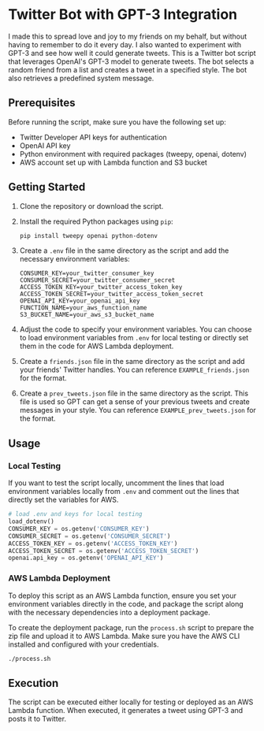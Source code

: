 # Twitter Bot with GPT-3 Integration

I made this to spread love and joy to my friends on my behalf, but without having to remember to do it every day. I also wanted to experiment with GPT-3 and see how well it could generate tweets. This is a Twitter bot script that leverages OpenAI's GPT-3 model to generate tweets. The bot selects a random friend from a list and creates a tweet in a specified style. The bot also retrieves a predefined system message.

## Prerequisites

Before running the script, make sure you have the following set up:

- Twitter Developer API keys for authentication
- OpenAI API key
- Python environment with required packages (tweepy, openai, dotenv)
- AWS account set up with Lambda function and S3 bucket

## Getting Started

1. Clone the repository or download the script.

2. Install the required Python packages using `pip`:

   ```bash
   pip install tweepy openai python-dotenv
   ```

3. Create a `.env` file in the same directory as the script and add the necessary environment variables:

   ```dotenv
   CONSUMER_KEY=your_twitter_consumer_key
   CONSUMER_SECRET=your_twitter_consumer_secret
   ACCESS_TOKEN_KEY=your_twitter_access_token_key
   ACCESS_TOKEN_SECRET=your_twitter_access_token_secret
   OPENAI_API_KEY=your_openai_api_key
   FUNCTION_NAME=your_aws_function_name
   S3_BUCKET_NAME=your_aws_s3_bucket_name
   ```

4. Adjust the code to specify your environment variables. You can choose to load environment variables from `.env` for local testing or directly set them in the code for AWS Lambda deployment.

5. Create a `friends.json` file in the same directory as the script and add your friends' Twitter handles. You can reference `EXAMPLE_friends.json` for the format.

6. Create a `prev_tweets.json` file in the same directory as the script. This file is used so GPT can get a sense of your previous tweets and create messages in your style. You can reference `EXAMPLE_prev_tweets.json` for the format.

## Usage

### Local Testing

If you want to test the script locally, uncomment the lines that load environment variables locally from `.env` and comment out the lines that directly set the variables for AWS.

```python
# load .env and keys for local testing
load_dotenv()
CONSUMER_KEY = os.getenv('CONSUMER_KEY')
CONSUMER_SECRET = os.getenv('CONSUMER_SECRET')
ACCESS_TOKEN_KEY = os.getenv('ACCESS_TOKEN_KEY')
ACCESS_TOKEN_SECRET = os.getenv('ACCESS_TOKEN_SECRET')
openai.api_key = os.getenv('OPENAI_API_KEY')
```

### AWS Lambda Deployment

To deploy this script as an AWS Lambda function, ensure you set your environment variables directly in the code, and package the script along with the necessary dependencies into a deployment package.

To create the deployment package, run the `process.sh` script to prepare the zip file and upload it to AWS Lambda. Make sure you have the AWS CLI installed and configured with your credentials.

```bash
./process.sh
```

## Execution

The script can be executed either locally for testing or deployed as an AWS Lambda function. When executed, it generates a tweet using GPT-3 and posts it to Twitter.
